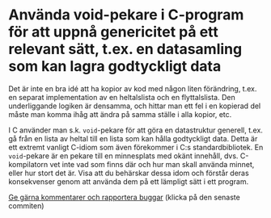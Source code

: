 # Använda void-pekare i C-program för att uppnå genericitet på ett relevant sätt, t.ex. en datasamling som kan lagra godtyckligt data

Det är inte en bra idé att ha kopior av kod med någon liten
förändring, t.ex. en separat implementation av en heltalslista och
en flyttalslista. Den underliggande logiken är densamma, och
hittar man ett fel i en kopierad del måste man komma ihåg att
ändra på samma ställe i alla kopior, etc.

I C använder man s.k. `void`-pekare för att göra en datastruktur
generell, t.ex. gå från en lista av heltal till en lista som kan
hålla godtyckligt data. Detta är ett extremt vanligt C-idiom som
även förekommer i C:s standardbibliotek. En `void`-pekare är en
pekare till en minnesplats med okänt innehåll, dvs. C-kompilatorn
vet inte vad som finns där och hur man skall använda minnet, eller
hur stort det är. Visa att du behärskar dessa idom och förstår
deras konsekvenser genom att använda dem på ett lämpligt sätt i
ett program.

[Ge gärna kommentarer och rapportera buggar](https://github.com/IOOPM-UU/achievements/commits/master/E10.md) (klicka på den senaste commiten)
